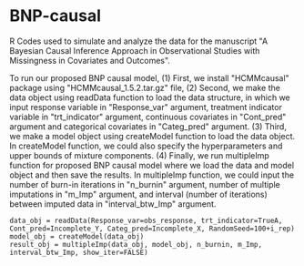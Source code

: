 # BNP-causal
R Codes used to simulate and analyze the data for the manuscript "A Bayesian Causal Inference Approach in Observational Studies with Missingness in Covariates and Outcomes".


To run our proposed BNP causal model, (1) First, we install "HCMMcausal" package using "HCMMcausal_1.5.2.tar.gz" file, (2) Second, we make the data object using readData function to load the data structure, in which we input response variable in "Response_var" argument, treatment indicator variable in "trt_indicator" argument, continuous covariates in "Cont_pred" argument and categorical covariates in "Categ_pred" argument. (3) Third, we make a model object using createModel function to load the data object. In createModel function, we could also specify the hyperparameters and upper bounds of mixture components. (4) Finally, we run multipleImp function for proposed BNP causal model where we load the data and model object and then save the results. In multipleImp function, we could input the number of burn-in iterations in "n_burnin" argument, number of multiple imputations in "m_Imp" argument, and interval (number of iterations) between imputed data in "interval_btw_Imp" argument.


```
data_obj = readData(Response_var=obs_response, trt_indicator=TrueA, Cont_pred=Incomplete_Y, Categ_pred=Incomplete_X, RandomSeed=100+i_rep)
model_obj = createModel(data_obj)	
result_obj = multipleImp(data_obj, model_obj, n_burnin, m_Imp, interval_btw_Imp, show_iter=FALSE)
```


